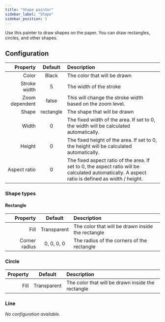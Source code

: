 ```yaml
---
title: "Shape painter"
sidebar_label: "Shape"
sidebar_position: 3
---
```



Use this painter to draw shapes on the paper.
You can draw rectangles, circles, and other shapes.

## Configuration

|       Property |  Default  | Description                                                                                                                                      |
| -------------: | :-------: | :----------------------------------------------------------------------------------------------------------------------------------------------- |
|          Color |   Black   | The color that will be drawn                                                                                                                     |
|   Stroke width |     5     | The width of the stroke                                                                                                                          |
| Zoom dependent |   false   | This will change the stroke width based on the zoom level.                                                                                       |
|          Shape | rectangle | The shape that will be drawn                                                                                                                     |
|          Width |     0     | The fixed width of the area. If set to 0, the width will be calculated automatically.                                                            |
|         Height |     0     | The fixed height of the area. If set to 0, the height will be calculated automatically.                                                          |
|   Aspect ratio |     0     | The fixed aspect ratio of the area. If set to 0, the aspect ratio will be calculated automatically. A aspect ratio is defined as width / height. |

### Shape types

#### Rectangle

|      Property |   Default   | Description                                       |
| ------------: | :---------: | :------------------------------------------------ |
|          Fill | Transparent | The color that will be drawn inside the rectangle |
| Corner radius | 0, 0, 0, 0  | The radius of the corners of the rectangle        |

### Circle

| Property |   Default   | Description                                       |
| -------: | :---------: | :------------------------------------------------ |
|     Fill | Transparent | The color that will be drawn inside the rectangle |

### Line

*No configuration available.*
